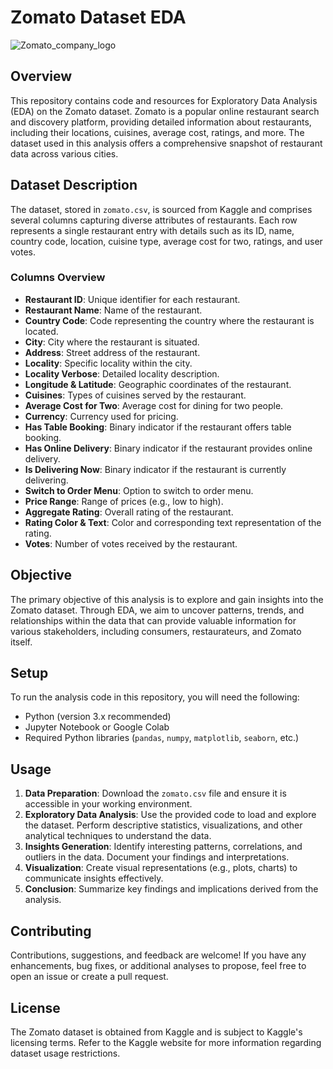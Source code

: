 # Zomato Dataset EDA

![Zomato_company_logo](https://github.com/Syed-Irfan-1165/Zomato_EDA/assets/123230589/615602db-ee25-4b04-8e0b-ef5860ea3917)


## Overview
This repository contains code and resources for Exploratory Data Analysis (EDA) on the Zomato dataset. Zomato is a popular online restaurant search and discovery platform, providing detailed information about restaurants, including their locations, cuisines, average cost, ratings, and more. The dataset used in this analysis offers a comprehensive snapshot of restaurant data across various cities.

## Dataset Description
The dataset, stored in `zomato.csv`, is sourced from Kaggle and comprises several columns capturing diverse attributes of restaurants. Each row represents a single restaurant entry with details such as its ID, name, country code, location, cuisine type, average cost for two, ratings, and user votes.

### Columns Overview
- **Restaurant ID**: Unique identifier for each restaurant.
- **Restaurant Name**: Name of the restaurant.
- **Country Code**: Code representing the country where the restaurant is located.
- **City**: City where the restaurant is situated.
- **Address**: Street address of the restaurant.
- **Locality**: Specific locality within the city.
- **Locality Verbose**: Detailed locality description.
- **Longitude & Latitude**: Geographic coordinates of the restaurant.
- **Cuisines**: Types of cuisines served by the restaurant.
- **Average Cost for Two**: Average cost for dining for two people.
- **Currency**: Currency used for pricing.
- **Has Table Booking**: Binary indicator if the restaurant offers table booking.
- **Has Online Delivery**: Binary indicator if the restaurant provides online delivery.
- **Is Delivering Now**: Binary indicator if the restaurant is currently delivering.
- **Switch to Order Menu**: Option to switch to order menu.
- **Price Range**: Range of prices (e.g., low to high).
- **Aggregate Rating**: Overall rating of the restaurant.
- **Rating Color & Text**: Color and corresponding text representation of the rating.
- **Votes**: Number of votes received by the restaurant.

## Objective
The primary objective of this analysis is to explore and gain insights into the Zomato dataset. Through EDA, we aim to uncover patterns, trends, and relationships within the data that can provide valuable information for various stakeholders, including consumers, restaurateurs, and Zomato itself.

## Setup
To run the analysis code in this repository, you will need the following:
- Python (version 3.x recommended)
- Jupyter Notebook or Google Colab
- Required Python libraries (`pandas`, `numpy`, `matplotlib`, `seaborn`, etc.)

## Usage
1. **Data Preparation**: Download the `zomato.csv` file and ensure it is accessible in your working environment.
2. **Exploratory Data Analysis**: Use the provided code to load and explore the dataset. Perform descriptive statistics, visualizations, and other analytical techniques to understand the data.
3. **Insights Generation**: Identify interesting patterns, correlations, and outliers in the data. Document your findings and interpretations.
4. **Visualization**: Create visual representations (e.g., plots, charts) to communicate insights effectively.
5. **Conclusion**: Summarize key findings and implications derived from the analysis.

## Contributing
Contributions, suggestions, and feedback are welcome! If you have any enhancements, bug fixes, or additional analyses to propose, feel free to open an issue or create a pull request.

## License
The Zomato dataset is obtained from Kaggle and is subject to Kaggle's licensing terms. Refer to the Kaggle website for more information regarding dataset usage restrictions.
